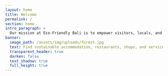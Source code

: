 ```yaml
---
layout: home
title: Welcome
permalink: /
section: home
intro_paragraph: >
  Our mission at Eco-Friendly Bali is to empower visitors, locals, and expats to make environmentally sustainable, earth-friendly choices while on the beautiful island of Bali.
banner:
  image_path: /assets/img/uploads/forest.jpg
  text: Find sustainable accommodation, restaurants, shops, and services in Bali.
  transparent_header: true
  darken: false
  text_shadow: true
  full_height: true
---
```

